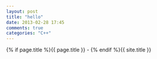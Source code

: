 ```yaml
---
layout: post
title: "hello"
date: 2013-02-28 17:45
comments: true
categories: "C++"
---
```


{% if page.title %}{{ page.title }} - {% endif %}{{ site.title }}

